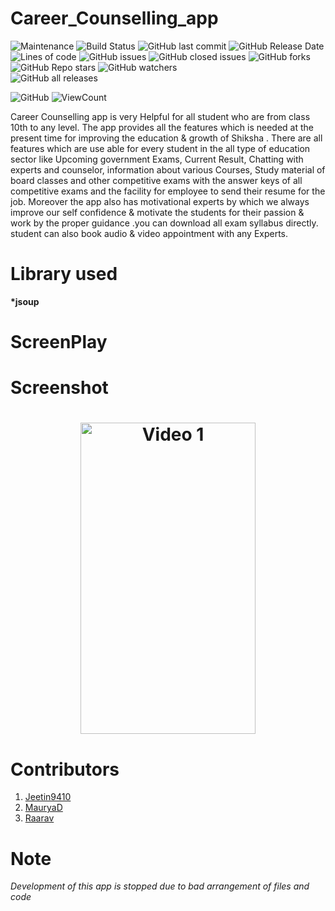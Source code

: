 # Career_Counselling_app


  ![Maintenance](https://img.shields.io/badge/Maintained%3F-No-red.svg)  ![Build Status](https://travis-ci.org/joemccann/dillinger.svg?branch=master)
 ![GitHub last commit](https://img.shields.io/github/last-commit/rawkush/Career_Counselling_app?style=plastic)
 ![GitHub Release Date](https://img.shields.io/github/release-date/rawkush/Career_Counselling_app?style=plastic) ![Lines of code](https://img.shields.io/tokei/lines/github/rawkush/Career_Counselling_app?style=plastic)
   ![GitHub issues](https://img.shields.io/github/issues/rawkush/Career_Counselling_app?style=plastic) ![GitHub closed issues](https://img.shields.io/github/issues-closed/rawkush/Career_Counselling_app?style=plastic)    ![GitHub forks](https://img.shields.io/github/forks/rawkush/Career_Counselling_app?style=social)
   ![GitHub Repo stars](https://img.shields.io/github/stars/rawkush/Career_Counselling_app?style=social)
   ![GitHub watchers](https://img.shields.io/github/watchers/rawkush/Career_Counselling_app?style=social) <br /> ![GitHub all releases](https://img.shields.io/github/downloads/rawkush/Career_Counselling_app/total?style=plastic) <br />

   ![GitHub](https://img.shields.io/github/license/rawkush/Career_Counselling_app?style=plastic)
![ViewCount](https://views.whatilearened.today/views/github/rawkush/career_counselling.svg)   

Career Counselling app is very Helpful for all student who are from class 10th to any level. The app provides all the features which is needed at the present time for improving the education & growth of Shiksha . 
There are all features which are use able for every student in the all type of education sector like Upcoming government Exams, Current Result, Chatting with experts and counselor, information about various Courses, Study material of board classes and other competitive exams with the answer keys of all competitive exams and the facility for employee to send their resume for the job. Moreover the app also has motivational experts by which we always improve our self confidence & motivate the students for their passion & work by the proper guidance .you can download all exam syllabus directly. student can also book audio & video appointment with any Experts.


# Library used
  <b>*jsoup</b>

# ScreenPlay

# Screenshot
<h1 align="center">
<img src="/gif/ezgif.com-video-to-gif.gif" width="280" height="498" alt="Video 1"/>

</h1>


# Contributors

<ol>
 <li>
  <a href="https://github.com/Jeetin9410">Jeetin9410</a>
 </li>
 <li>
  <a href="https://github.com/MauryaD">MauryaD</a>
 </li>
 
 <li>
 <a href="https://github.com/Raarav">Raarav</a>
 </li>
</ol>


# Note

<i>Development of this app is stopped due to bad arrangement of files and code</i>
